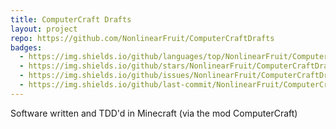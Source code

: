 ```yaml
---
title: ComputerCraft Drafts
layout: project
repo: https://github.com/NonlinearFruit/ComputerCraftDrafts
badges:
  - https://img.shields.io/github/languages/top/NonlinearFruit/ComputerCraftDrafts
  - https://img.shields.io/github/stars/NonlinearFruit/ComputerCraftDrafts
  - https://img.shields.io/github/issues/NonlinearFruit/ComputerCraftDrafts
  - https://img.shields.io/github/last-commit/NonlinearFruit/ComputerCraftDrafts
---
```


Software written and TDD'd in Minecraft (via the mod ComputerCraft)
